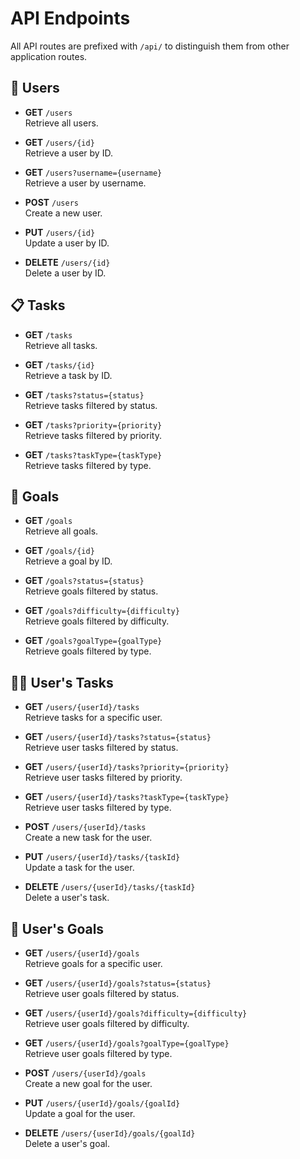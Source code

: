 # API Endpoints  
  All API routes are prefixed with `/api/` to distinguish them from other application routes.

## 🚀 Users

- **GET** `/users`  
   Retrieve all users.  

- **GET** `/users/{id}`  
  Retrieve a user by ID.  

- **GET** `/users?username={username}`  
  Retrieve a user by username.  

- **POST** `/users`  
  Create a new user.  

- **PUT** `/users/{id}`  
  Update a user by ID.  

- **DELETE** `/users/{id}`  
  Delete a user by ID.  


## 📋 Tasks

- **GET** `/tasks`  
    Retrieve all tasks.  

- **GET** `/tasks/{id}`  
    Retrieve a task by ID.  

- **GET** `/tasks?status={status}`  
    Retrieve tasks filtered by status.  

- **GET** `/tasks?priority={priority}`  
    Retrieve tasks filtered by priority.  

- **GET** `/tasks?taskType={taskType}`  
    Retrieve tasks filtered by type.  


## 🎯 Goals

- **GET** `/goals`  
    Retrieve all goals.  

- **GET** `/goals/{id}`  
    Retrieve a goal by ID.  

- **GET** `/goals?status={status}`  
    Retrieve goals filtered by status.  

- **GET** `/goals?difficulty={difficulty}`  
    Retrieve goals filtered by difficulty.  

- **GET** `/goals?goalType={goalType}`  
    Retrieve goals filtered by type.  


## 🧑‍💻 User's Tasks

- **GET** `/users/{userId}/tasks`  
    Retrieve tasks for a specific user.  

- **GET** `/users/{userId}/tasks?status={status}`  
    Retrieve user tasks filtered by status.  

- **GET** `/users/{userId}/tasks?priority={priority}`  
    Retrieve user tasks filtered by priority.  

- **GET** `/users/{userId}/tasks?taskType={taskType}`  
    Retrieve user tasks filtered by type.  

- **POST** `/users/{userId}/tasks`  
    Create a new task for the user.  

- **PUT** `/users/{userId}/tasks/{taskId}`  
    Update a task for the user.  

- **DELETE** `/users/{userId}/tasks/{taskId}`  
    Delete a user's task.  


## 🎯 User's Goals

- **GET** `/users/{userId}/goals`  
    Retrieve goals for a specific user.  

- **GET** `/users/{userId}/goals?status={status}`  
    Retrieve user goals filtered by status.  

- **GET** `/users/{userId}/goals?difficulty={difficulty}`  
    Retrieve user goals filtered by difficulty.  

- **GET** `/users/{userId}/goals?goalType={goalType}`  
    Retrieve user goals filtered by type.  

- **POST** `/users/{userId}/goals`  
    Create a new goal for the user.  

- **PUT** `/users/{userId}/goals/{goalId}`  
    Update a goal for the user.  

- **DELETE** `/users/{userId}/goals/{goalId}`  
    Delete a user's goal.  
